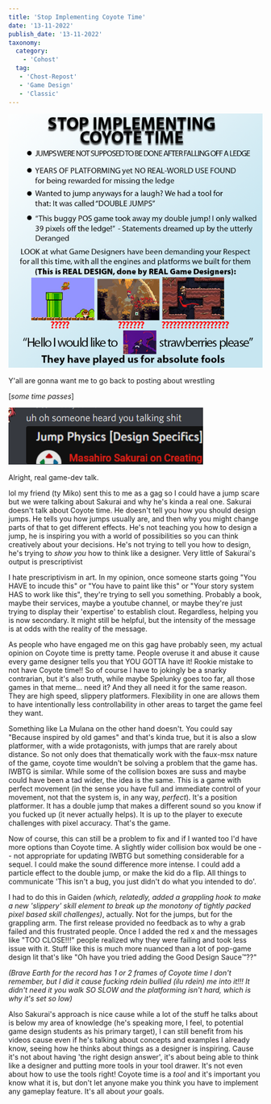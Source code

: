 ```yaml
---
title: 'Stop Implementing Coyote Time'
date: '13-11-2022'
publish_date: '13-11-2022'
taxonomy:
  category:
    - 'Cohost'
  tag:
   - 'Chost-Repost'
   - 'Game Design'
   - 'Classic'
---
```


![](coyote.webp)

Y'all are gonna want me to go back to posting about wrestling

[*some time passes*]

![](sakurai.png)

Alright, real game-dev talk.

lol my friend (ty Miko) sent this to me as a gag so I could have a jump scare but we were talking about Sakurai and why he's kinda a real one. Sakurai doesn't talk about Coyote time. He doesn't tell you how you should design jumps. He tells you how jumps usually are, and then why you might change parts of that to get different effects. He's not teaching you how to design a jump, he is inspiring you with a world of possibilities so you can think creatively about your decisions. He's not trying to tell you how to design, he's trying to *show you* how to think like a designer. Very little of Sakurai's output is prescriptivist

I hate prescriptivism in art. In my opinion, once someone starts going "You HAVE to incude this" or "You have to paint like this" or "Your story system HAS to work like this", they're trying to sell you something. Probably a book, maybe their services, maybe a youtube channel, or maybe they're just trying to display their 'expertise' to establish clout. Regardless, helping you is now secondary. It might still be helpful, but the intensity of the message is at odds with the reality of the message.

As people who have engaged me on this gag have probably seen, my actual opinion on Coyote time is pretty tame. People overuse it and abuse it cause every game designer tells you that YOU GOTTA have it! Rookie mistake to not have Coyote time!! So of course I have to jokingly be a snarky contrarian, but it's also truth, while maybe Spelunky goes too far, all those games in that meme... need it? And they all need it for the same reason. They are high speed, slippery platformers. Flexibility in one are allows them to have intentionally less controllability in other areas to target the game feel they want.

Something like La Mulana on the other hand doesn't. You could say "Because inspired by old games" and that's kinda true, but it is also a slow platformer, with a wide protagonists, with jumps that are rarely about distance. So not only does that thematically work with the faux-msx nature of the game, coyote time wouldn't be solving a problem that the game has. IWBTG is similar. While some of the collision boxes are suss and maybe could have been a tad wider, the idea is the same. This is a game with perfect movement (in the sense you have full and immediate control of your movement, not that the system is, in any way, *perfect*). It's a position platformer. It has a double jump that makes a different sound so you know if you fucked up (it never actually helps). It is up to the player to execute challenges with pixel accuracy. That's the game.

Now of course, this can still be a problem to fix and if I wanted too I'd have more options than Coyote time. A slightly wider collision box would be one -- not appropriate for updating IWBTG but something considerable for a sequel. I could make the sound difference more intense. I could add a particle effect to the double jump, or make the kid do a flip. All things to communicate 'This isn't a bug, you just didn't do what you intended to do'.

I had to do this in Gaiden *(which, relatedly, added a grappling hook to make a new 'slippery' skill element to break up the monotony of tightly packed pixel based skill challenges)*, actually. Not for the jumps, but for the grappling arm. The first release provided no feedback as to why a grab failed and this frustrated people. Once I added the red x and the messages like "TOO CLOSE!!!" people realized why they were failing and took less issue with it. Stuff like this is much more nuanced than a lot of pop-game design lit that's like "Oh have you tried adding the Good Design Sauce™️??"

*(Brave Earth for the record has 1 or 2 frames of Coyote time I don't remember, but I did it cause fucking rdein bullied (ilu rdein) me into it!!! It didn't need it you walk SO SLOW and the platforming isn't hard, which is why it's set so low)*

Also Sakurai's approach is nice cause while a lot of the stuff he talks about is below my area of knowledge (he's speaking more, I feel, to potential game design students as his primary target), I can still benefit from his videos cause even if he's talking about concepts and examples I already know, seeing how he thinks about things as a designer is inspiring. Cause it's not about having 'the right design answer', it's about being able to think like a designer and putting more tools in your tool drawer. It's not even about how to use the tools right! Coyote time is a *tool* and it's important you know what it is, but don't let anyone make you think you have to implement any gameplay feature. It's all about *your* goals.
